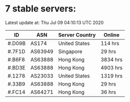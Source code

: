 # 7 stable servers:

Latest update at: Thu Jul 09 04:10:13 UTC 2020

| ID | ASN | Server Country | Online |
| -- | --- | -------------- | ------ |
| #.D09B | AS174 | United States | 114 hrs |
| #.7F1D | AS63949 | Singapore | 29 hrs |
| #.B6F8 | AS63888 | Hong Kong | 3834 hrs |
| #.BD3E | AS63888 | Hong Kong | 4903 hrs |
| #.1278 | AS23033 | United States | 1319 hrs |
| #.33B9 | AS63888 | Hong Kong | 29 hrs |
| #.FC14 | AS64271 | Hong Kong | 36 hrs |

